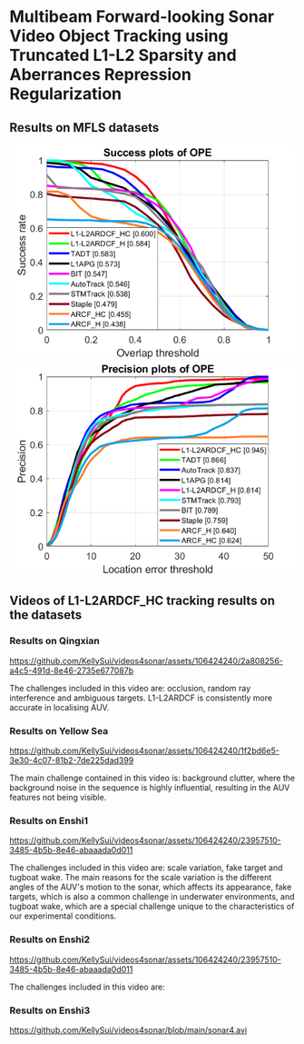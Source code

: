 # Multibeam Forward-looking Sonar Video Object Tracking using Truncated L1-L2 Sparsity and Aberrances Repression Regularization
## Results on MFLS datasets
![image](https://github.com/KellySui/L1-L2ARDCF/blob/main/results/OR_new.png)
![image](https://github.com/KellySui/L1-L2ARDCF/blob/main/results/CLE_new.png)
## Videos of L1-L2ARDCF_HC tracking results on the datasets
### Results on Qingxian
https://github.com/KellySui/videos4sonar/assets/106424240/2a808256-a4c5-491d-8e46-2735e677087b

The challenges included in this video are: occlusion, random ray interference and ambiguous targets. L1-L2ARDCF is consistently more accurate in localising AUV.
### Results on Yellow Sea
https://github.com/KellySui/videos4sonar/assets/106424240/1f2bd6e5-3e30-4c07-81b2-7de225dad399

The main challenge contained in this video is: background clutter, where the background noise in the sequence is highly influential, resulting in the AUV features not being visible.
### Results on Enshi1
https://github.com/KellySui/videos4sonar/assets/106424240/23957510-3485-4b5b-8e46-abaaada0d011

The challenges included in this video are: scale variation, fake target and tugboat wake. The main reasons for the scale variation is the different angles of the AUV's motion to the sonar, which affects its appearance, fake targets, which is also a common challenge in underwater environments, and tugboat wake, which are a special challenge unique to the characteristics of our experimental conditions.
### Results on Enshi2
https://github.com/KellySui/videos4sonar/assets/106424240/23957510-3485-4b5b-8e46-abaaada0d011

The challenges included in this video are:
### Results on Enshi3
https://github.com/KellySui/videos4sonar/blob/main/sonar4.avi
